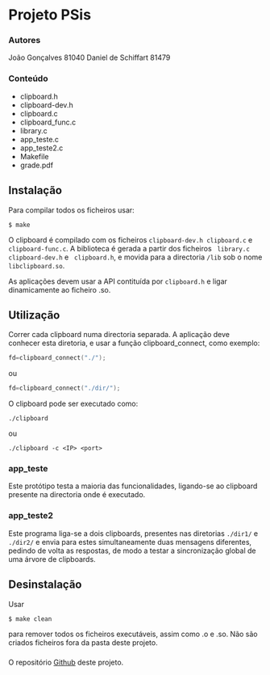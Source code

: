 # Projeto PSis
### Autores
João Gonçalves 81040
Daniel de Schiffart 81479

### Conteúdo
 - clipboard.h
 - clipboard-dev.h
 - clipboard.c
 - clipboard_func.c
 - library.c
 - app_teste.c
 - app_teste2.c
 - Makefile
 - grade.pdf

## Instalação
Para compilar todos os ficheiros usar: 
```
$ make
``` 
O clipboard é compilado com os ficheiros ```clipboard-dev.h clipboard.c``` e ```clipboard-func.c```. A biblioteca é gerada a partir dos ficheiros ``` library.c clipboard-dev.h``` e ``` clipboard.h```, e movida para a directoria ```/lib``` sob o nome ```libclipboard.so```. 

As aplicações devem usar a API contituída por ```clipboard.h``` e ligar dinamicamente ao ficheiro .so.

## Utilização

Correr cada clipboard numa directoria separada. A aplicação deve conhecer esta diretoria, e usar a função clipboard_connect, como exemplo:
```c
fd=clipboard_connect("./");
``` 
ou 
```c
fd=clipboard_connect("./dir/");
```

O clipboard pode ser executado como:
```
./clipboard
```
ou
```
./clipboard -c <IP> <port>
```
### app_teste

Este protótipo testa a maioria das funcionalidades, ligando-se ao clipboard presente na directoria onde é executado.

### app_teste2

Este programa liga-se a dois clipboards, presentes nas diretorias ```./dir1/``` e ```./dir2/``` e envia para estes simultaneamente duas mensagens diferentes, pedindo de volta as respostas, de modo a testar a sincronização global de uma árvore de clipboards.


## Desinstalação

Usar
```
$ make clean
```
para remover todos os ficheiros executáveis, assim como .o e .so. Não são criados ficheiros fora da pasta deste projeto.


###

O repositório [Github](https://github.com/jomigo96/copy-pasta) deste projeto. 
